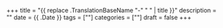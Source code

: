 +++
title = "{{ replace .TranslationBaseName "-" " " | title }}"
description = ""
date = {{ .Date }}
tags = [""]
categories = [""]
draft = false
+++
